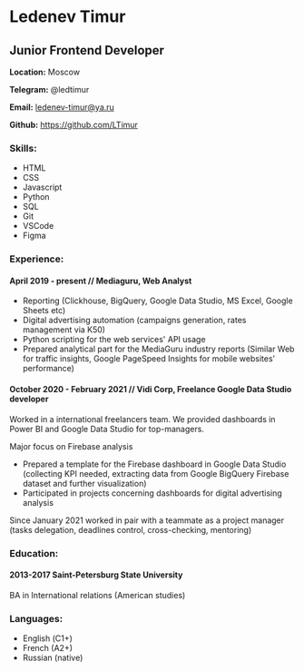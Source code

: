 # Ledenev Timur

## Junior Frontend Developer

**Location:** Moscow

**Telegram:** @ledtimur

**Email:** ledenev-timur@ya.ru

**Github:** https://github.com/LTimur

### Skills:
* HTML
* CSS
* Javascript
* Python
* SQL
* Git
* VSCode
* Figma

### Experience:

#### April 2019 - present // Mediaguru, Web Analyst

- Reporting (Clickhouse, BigQuery, Google Data Studio, MS Excel, Google Sheets etc)
- Digital advertising automation (campaigns generation, rates management via K50)
- Python scripting for the web services' API usage
- Prepared analytical part for the MediaGuru industry reports (Similar Web for traffic insights, Google PageSpeed Insights for mobile websites' performance)

#### October 2020 - February 2021 // Vidi Corp, Freelance Google Data Studio developer 

Worked in a international freelancers team. We provided dashboards in Power BI and Google Data Studio for top-managers.

Major focus on Firebase analysis
- Prepared a template for the Firebase dashboard in Google Data Studio (collecting KPI needed, extracting data from Google BigQuery Firebase dataset and further visualization)
- Participated in projects concerning dashboards for digital advertising analysis

Since January 2021 worked in pair with a teammate as a project manager (tasks delegation, deadlines control, cross-checking, mentoring)

### Education:
#### 2013-2017 Saint-Petersburg State University

BA in International relations (American studies)

### Languages:
* English (С1+)
* French (A2+)
* Russian (native)